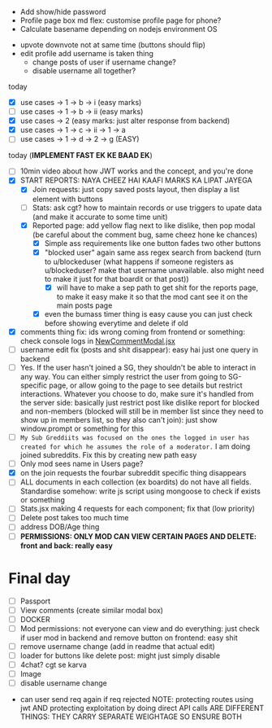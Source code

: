- Add show/hide password
- Profile page box md flex: customise profile page for phone?
- Calculate basename depending on nodejs environment OS

<!-- - loading profile page loads "user not found" for a second -->
- upvote downvote not at same time (buttons should flip)
- edit profile add username is taken thing
  - change posts of user if username change?
  - disable username all together?

today
- [X] use cases -> 1 -> b -> i (easy marks)
- [ ] use cases -> 1 -> b -> ii (easy marks)
- [X] use cases -> 2 (easy marks: just alter response from backend)
- [X] use cases -> 1 -> c -> ii -> 1 -> a
- [ ] use cases -> 1 -> d -> 2 -> g (EASY)

today (****************IMPLEMENT FAST EK KE BAAD EK****************)
- [ ] 10min video about how JWT works and the concept, and you're done
- [X] START REPORTS: NAYA CHEEZ HAI KAAFI MARKS KA LIPAT JAYEGA
  - [X] Join requests: just copy saved posts layout, then display a list element with buttons
  - [ ] Stats: ask cgt? how to maintain records or use triggers to upate data (and make it accurate to some time unit)
  - [X] Reported page: add yellow flag next to like dislike, then pop modal (be careful about the comment bug, same cheez hone ke chances)
    - [X] Simple ass requirements like one button fades two other buttons
    - [X] "blocked user" again same ass regex search from backend (turn to u/blockeduser (what happens if someone registers as u/blockeduser? make that username unavailable. also might need to make it just for that boardit or that post))
      - [X] will have to make a sep path to get shit for the reports page, to make it easy make it so that the mod cant see it on the main posts page
    - [X] even the bumass timer thing is easy cause you can just check before showing everytime and delete if old
- [X] comments thing fix: ids wrong coming from frontend or something: check console logs in [NewCommentModal.jsx](frontend/src/components/BoarditPage/NewCommentModal.jsx)
- [ ] username edit fix (posts and shit disappear): easy hai just one query in backend
- [ ] Yes. If the user hasn't joined a SG, they shouldn't be able to interact in any way. You can either simply restrict the user from going to SG-specific page, or allow going to the page to see details but restrict interactions. Whatever you choose to do, make sure it's handled from the server side: basically just restrict post like dislike report for blocked and non-members (blocked will still be in member list since they need to show up in members list, so they also can't join): just show window.prompt or something for this
- [ ] `My Sub Greddiits was focused on the ones the logged in user has created for which he assumes the role of a moderator.` I am doing joined subreddits. Fix this by creating new path easy
- [ ] Only mod sees name in Users page?
- [X] on the join requests the fourbar subreddit specific thing disappears
- [ ] ALL documents in each collection (ex boardits) do not have all fields. Standardise somehow: write js script using mongoose to check if exists or something
- [ ] Stats.jsx making 4 requests for each component; fix that (low priority)
- [ ] Delete post takes too much time
- [ ] address DOB/Age thing
- [ ] **PERMISSIONS: ONLY MOD CAN VIEW CERTAIN PAGES AND DELETE: front and back: really easy**

# Final day
- [ ] Passport
- [ ] View comments (create similar modal box)
- [ ] DOCKER
- [ ] Mod permissions: not everyone can view and do everything: just check if user mod in backend and remove button on frontend: easy shit
- [ ] remove username change (add in readme that actual edit)
- [ ] loader for buttons like delete post: might just simply disable
- [ ] 4chat? cgt se karva
- [ ] Image
- [ ] disable username change
- can user send req again if req rejected
NOTE: protecting routes using jwt AND protecting exploitation by doing direct API calls ARE DIFFERENT THINGS: THEY CARRY SEPARATE WEIGHTAGE SO ENSURE BOTH
